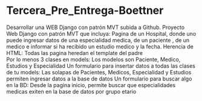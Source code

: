 # Tercera_Pre_Entrega-Boettner
Desarrollar una WEB Django con patrón MVT subida a Github.
Proyecto Web Django con patrón MVT que incluya: Pagina de un Hospital, donde uno puede ingresar datos de una especialidad medica, de un paciente , de un medico e informar si ha recibido un estudio medico y la fecha.
Herencia de HTML: Todas las pagina heredan el template del padre  
Por lo menos 3 clases en models: Los modelos son Paciente, Medico, Estudios y Especialidad 
Un formulario para insertar datos a todas las clases de tu models: Las solapas de Pacientes, Medicos, Especialidad y Estudios permiten ingresar datos a la base de datos
Un formulario para buscar algo en la BD: Desde la pagina inicio, permite buscar que especialidades medicas exiten en la base de datos por grupo etario

